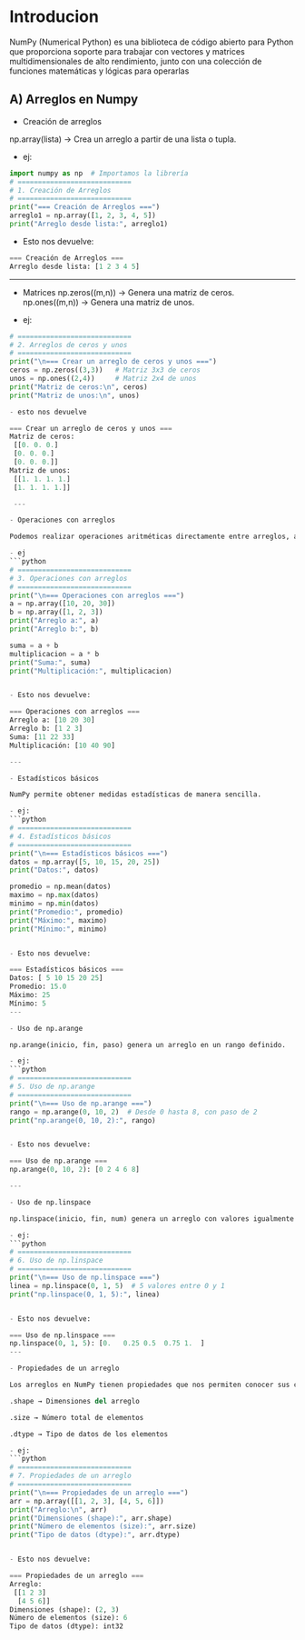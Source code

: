 # Introducion
NumPy (Numerical Python) es una biblioteca de código abierto para Python que proporciona soporte para trabajar con vectores y matrices multidimensionales de alto rendimiento, junto con una colección de funciones matemáticas y lógicas para operarlas
## A) Arreglos en Numpy

- Creación de arreglos

np.array(lista) → Crea un arreglo a partir de una lista o tupla.

- ej:

```python
import numpy as np  # Importamos la librería
# ============================
# 1. Creación de Arreglos
# ============================
print("=== Creación de Arreglos ===")
arreglo1 = np.array([1, 2, 3, 4, 5])
print("Arreglo desde lista:", arreglo1)
```
- Esto nos devuelve:
```python
=== Creación de Arreglos ===
Arreglo desde lista: [1 2 3 4 5]
```
---

- Matrices
np.zeros((m,n)) → Genera una matriz de ceros.  
np.ones((m,n)) → Genera una matriz de unos.  

- ej:
```python
# ============================
# 2. Arreglos de ceros y unos
# ============================
print("\n=== Crear un arreglo de ceros y unos ===")
ceros = np.zeros((3,3))   # Matriz 3x3 de ceros
unos = np.ones((2,4))     # Matriz 2x4 de unos
print("Matriz de ceros:\n", ceros)
print("Matriz de unos:\n", unos)

- esto nos devuelve

=== Crear un arreglo de ceros y unos ===
Matriz de ceros:
 [[0. 0. 0.]
 [0. 0. 0.]
 [0. 0. 0.]]
Matriz de unos:
 [[1. 1. 1. 1.]
 [1. 1. 1. 1.]]

 ---

- Operaciones con arreglos

Podemos realizar operaciones aritméticas directamente entre arreglos, aplicándose elemento a elemento.

- ej
```python
# ============================
# 3. Operaciones con arreglos
# ============================
print("\n=== Operaciones con arreglos ===")
a = np.array([10, 20, 30])
b = np.array([1, 2, 3])
print("Arreglo a:", a)
print("Arreglo b:", b)

suma = a + b
multiplicacion = a * b
print("Suma:", suma)
print("Multiplicación:", multiplicacion)


- Esto nos devuelve:

=== Operaciones con arreglos ===
Arreglo a: [10 20 30]
Arreglo b: [1 2 3]
Suma: [11 22 33]
Multiplicación: [10 40 90]

---

- Estadísticos básicos

NumPy permite obtener medidas estadísticas de manera sencilla.

- ej:
```python
# ============================
# 4. Estadísticos básicos
# ============================
print("\n=== Estadísticos básicos ===")
datos = np.array([5, 10, 15, 20, 25])
print("Datos:", datos)

promedio = np.mean(datos)
maximo = np.max(datos)
minimo = np.min(datos)
print("Promedio:", promedio)
print("Máximo:", maximo)
print("Mínimo:", minimo)


- Esto nos devuelve:

=== Estadísticos básicos ===
Datos: [ 5 10 15 20 25]
Promedio: 15.0
Máximo: 25
Mínimo: 5
---

- Uso de np.arange

np.arange(inicio, fin, paso) genera un arreglo en un rango definido.

- ej:
```python
# ============================
# 5. Uso de np.arange
# ============================
print("\n=== Uso de np.arange ===")
rango = np.arange(0, 10, 2)  # Desde 0 hasta 8, con paso de 2
print("np.arange(0, 10, 2):", rango)


- Esto nos devuelve:

=== Uso de np.arange ===
np.arange(0, 10, 2): [0 2 4 6 8]

---

- Uso de np.linspace

np.linspace(inicio, fin, num) genera un arreglo con valores igualmente espaciados.

- ej:
```python
# ============================
# 6. Uso de np.linspace
# ============================
print("\n=== Uso de np.linspace ===")
linea = np.linspace(0, 1, 5)  # 5 valores entre 0 y 1
print("np.linspace(0, 1, 5):", linea)


- Esto nos devuelve:

=== Uso de np.linspace ===
np.linspace(0, 1, 5): [0.   0.25 0.5  0.75 1.  ]
---

- Propiedades de un arreglo

Los arreglos en NumPy tienen propiedades que nos permiten conocer sus características:

.shape → Dimensiones del arreglo

.size → Número total de elementos

.dtype → Tipo de datos de los elementos

- ej:
```python
# ============================
# 7. Propiedades de un arreglo
# ============================
print("\n=== Propiedades de un arreglo ===")
arr = np.array([[1, 2, 3], [4, 5, 6]])
print("Arreglo:\n", arr)
print("Dimensiones (shape):", arr.shape)
print("Número de elementos (size):", arr.size)
print("Tipo de datos (dtype):", arr.dtype)


- Esto nos devuelve:

=== Propiedades de un arreglo ===
Arreglo:
 [[1 2 3]
  [4 5 6]]
Dimensiones (shape): (2, 3)
Número de elementos (size): 6
Tipo de datos (dtype): int32